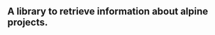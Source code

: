 A library to retrieve information about alpine projects.
--------------------------------------------------------